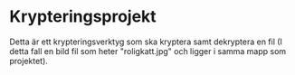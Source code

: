 # Krypteringsprojekt

Detta är ett krypteringsverktyg som ska kryptera samt dekryptera en fil (I detta fall en bild fil som heter "roligkatt.jpg" och ligger i samma mapp som projektet).
